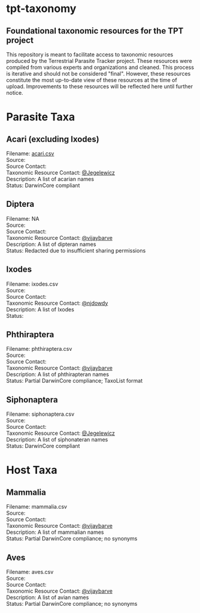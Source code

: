 # tpt-taxonomy
## Foundational taxonomic resources for the TPT project

This repository is meant to facilitate access to taxonomic resources produced by the Terrestrial Parasite Tracker project. These resources were compiled from various experts and organizations and cleaned. This process is iterative and should not be considered "final". However, these resources constitute the most up-to-date view of these resources at the time of upload. Improvements to these resources will be reflected here until further notice.

# Parasite Taxa

## Acari (excluding Ixodes)
Filename: <a href="./acari.csv">acari.csv</a><br />
Source:<br />
Source Contact:<br />
Taxonomic Resource Contact: <a href="https://github.com/Jegelewicz">@Jegelewicz</a><br />
Description: A list of acarian names<br />
Status: DarwinCore compliant<br />

## Diptera
Filename: NA<br />
Source: <br />
Source Contact:<br />
Taxonomic Resource Contact: <a href="https://github.com/vijaybarve">@vijaybarve</a><br />
Description: A list of dipteran names<br />
Status: Redacted due to insufficient sharing permissions<br />

## Ixodes
Filename: ixodes.csv<br />
Source:<br />
Source Contact:<br />
Taxonomic Resource Contact: <a href="https://github.com/njdowdy">@njdowdy</a><br />
Description: A list of Ixodes<br />
Status: <br />

## Phthiraptera
Filename: phthiraptera.csv<br />
Source:<br />
Source Contact:<br />
Taxonomic Resource Contact: <a href="https://github.com/vijaybarve">@vijaybarve</a><br />
Description: A list of phthirapteran names<br />
Status: Partial DarwinCore compliance; TaxoList format<br />

## Siphonaptera
Filename: siphonaptera.csv<br />
Source:<br />
Source Contact:<br />
Taxonomic Resource Contact: <a href="https://github.com/Jegelewicz">@Jegelewicz</a><br />
Description: A list of siphonateran names<br />
Status: DarwinCore compliant<br />

# Host Taxa

## Mammalia
Filename: mammalia.csv<br />
Source:<br />
Source Contact:<br />
Taxonomic Resource Contact: <a href="https://github.com/vijaybarve">@vijaybarve</a><br />
Description: A list of mammalian names<br />
Status: Partial DarwinCore compliance; no synonyms<br />

## Aves
Filename: aves.csv<br />
Source:<br />
Source Contact:<br />
Taxonomic Resource Contact: <a href="https://github.com/vijaybarve">@vijaybarve</a><br />
Description: A list of avian names<br />
Status: Partial DarwinCore compliance; no synonyms<br />

